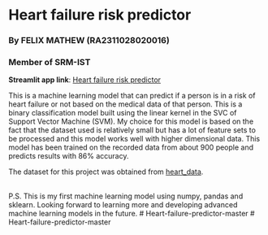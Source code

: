 # Heart failure risk predictor

### By **FELIX MATHEW** (RA2311028020016)
### Member of SRM-IST

**Streamlit app link**: [Heart failure risk predictor](https://heart-failure-risk-predictor.streamlit.app/)

This is a machine learning model that can predict if a person is in a risk of heart failure or not based on the medical data of that person. This is a binary classification model built using the linear kernel in the SVC of Support Vector Machine (SVM). My choice for this model is based on the fact that the dataset used is relatively small but has a lot of feature sets to be processed and this model works well with higher dimensional data. This model has been trained on the recorded data from about 900 people and predicts results with 86% accuracy. 

The dataset for this project was obtained from [heart_data](https://www.kaggle.com/datasets/fedesoriano/heart-failure-prediction?select=heart.csv).

<br>
P.S. This is my first machine learning model using numpy, pandas and sklearn. Looking forward to learning more and developing advanced machine learning models in the future.
#   H e a r t - f a i l u r e - p r e d i c t o r - m a s t e r  
 #   H e a r t - f a i l u r e - p r e d i c t o r - m a s t e r  
 